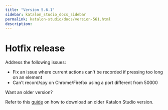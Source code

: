 ```yaml
---
title: "Version 5.6.1" 
sidebar: katalon_studio_docs_sidebar
permalink: katalon-studio/docs/version-561.html 
description: 
---
```

Hotfix release
==============

Address the following issues:

*   Fix an issue where current actions can't be recorded if pressing too long on an element
*   Can't record/spy on Chrome/Firefox using a port different from 50000

Want an older version?

Refer to this [guide](https://docs.katalon.com/display/KD/Getting+Started#GettingStarted-Download) on how to download an older Katalon Studio version.
